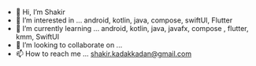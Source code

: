 - 👋 Hi, I’m Shakir
- 👀 I’m interested in ... android, kotlin, java, compose, swiftUI, Flutter
- 🌱 I’m currently learning ... android, kotlin, java, javafx, compose , flutter, kmm, SwiftUI
- 💞️ I’m looking to collaborate on ...
- 📫 How to reach me ... shakir.kadakkadan@gmail.com

<!---
ShakirEmstell/ShakirEmstell is a ✨ special ✨ repository because its `README.md` (this file) appears on your GitHub profile.
You can click the Preview link to take a look at your changes.
--->
